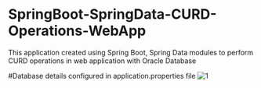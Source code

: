 # SpringBoot-SpringData-CURD-Operations-WebApp


This application created using Spring Boot, Spring Data modules to perform CURD operations in web application with Oracle Database

#Database details configured in application.properties file
![1](https://user-images.githubusercontent.com/71937587/152139726-dbd598f5-fe4d-4134-8b09-72f9ee09592b.jpg)
